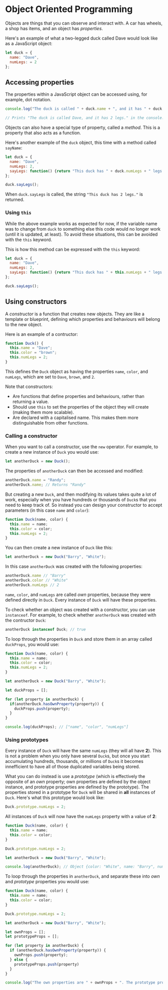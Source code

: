 # Object Oriented Programming

Objects are things that you can observe and interact with. A car has wheels, a shop has items, and an object has *properties*.

Here's an example of what a two-legged duck called Dave would look like as a JavaScript object:

```js
let duck = {
  name: "Dave",
  numLegs: = 2
};
```

## Accessing properties

The properties within a JavaScript object can be accessed using, for example, dot notation.

```js
console.log("The duck is called " + duck.name + ", and it has " + duck.numLegs + " legs.")

// Prints "The duck is called Dave, and it has 2 legs." in the console.
```

Objects can also have a special type of property, called a *method*. This is a property that also acts as a function.

Here's another example of the `duck` object, this time with a method called `sayName`:

```js
let duck = {
  name: "Dave",
  numLegs: 2,
  sayLegs: function() {return "This duck has " + duck.numLegs + " legs."}
};

duck.sayLegs();
```

When `duck.sayLegs` is called, the string `"This duck has 2 legs."` is returned.

### Using `this`

While the above example works as expected for now, if the variable name was to change from `duck` to something else this code would no longer work (until it is updated, at least). To avoid these situations, this can be avoided with the `this` keyword.

This is how this method can be expressed with the `this` keyword:

```js
let duck = {
  name: "Dave",
  numLegs: 2,
  sayLegs: function() {return "This duck has " + this.numLegs + " legs."}
};

duck.sayLegs();
```

## Using constructors

A *constructor* is a function that creates new objects. They are like a template or blueprint, defining which properties and behaviours will belong to the new object.

Here is an example of a contructor:

```js
function Duck() {
  this.name = "Dave";
  this.color = "brown";
  this.numLegs = 2;
}
```

This defines the `Duck` object as having the properties `name`, `color`, and `numLegs`, which are set to `Dave`, `brown`, and `2`.

Note that constructors:

- Are functions that define properties and behaviours, rather than returning a value.
- Should use `this` to set the properties of the object they will create (making them more scalable).
- Are declared with a capitalised name. This makes them more distinguishable from other functions.

### Calling a constructor

When you want to call a constructor, use the `new` operator. For example, to create a new instance of `Duck` you would use:

```js
let anotherDuck = new Duck();
```

The properties of `anotherDuck` can then be accessed and modified:

```js
anotherDuck.name = "Randy";
anotherDuck.name; // Returns "Randy"
```

But creating a new `Duck`, and then modifying its values takes quite a lot of work, especially when you have hundreds or thousands of `Duck`s that you need to keep track of. So instead you can design your constructor to accept parameters (in this case `name` and `color`):

```js
function Duck(name, color) {
  this.name = name;
  this.color = color;
  this.numLegs = 2;
}
```

You can then create a new instance of `Duck` like this:

```js
let anotherDuck = new Duck("Barry", "White");
```

In this case `anotherDuck` was created with the following properties:

```js
anotherDuck.name // "Barry"
anotherDuck.color // "White"
anotherDuck.numLegs // 2
```

`name`, `color`, and `numLegs` are called *own* properties, because they were defined directly in `Duck`. Every instance of `Duck` will have these properties.

To check whether an object was created with a constructor, you can use `instanceof`. For example, to check whether `anotherDuck` was created with the contructor `Duck`:

```js
anotherDuck instanceof Duck; // true
```

To loop through the properties in `Duck` and store them in an array called `duckProps`, you would use:

```js
function Duck(name, color) {
  this.name = name;
  this.color = color;
  this.numLegs = 2;
}

let anotherDuck = new Duck("Barry", "White");

let duckProps = [];

for (let property in anotherDuck) {
  if(anotherDuck.hasOwnProperty(property)) {
    duckProps.push(property);
  }
}

console.log(duckProps); // ["name", "color", "numLegs"]
```

### Using prototypes

Every instance of `Duck` will have the same `numLegs` (they will all have **2**). This is not a problem when you only have several `Duck`s, but once you start accumulating hundreds, thousands, or millions of `Duck`s it becomes innefficient to have all of those duplicated variables being stored.

What you can do instead is use a *prototype* (which is effectively the opposite of an *own* property; own properties are defined by the object instance, and prototype properties are defined by the prototype). The properties stored in a prototype for `Duck` will be shared in **all** instances of `Duck`. Here's what this prototype would look like:

```js
Duck.prototype.numLegs = 2;
```

All instances of `Duck` will now have the `numLegs` property with a value of **2**:

```js
function Duck(name, color) {
  this.name = name;
  this.color = color;
}

Duck.prototype.numLegs = 2;

let anotherDuck = new Duck("Barry", "White");

console.log(anotherDuck); // Object {color: "White", name: "Barry", numLegs: 2}
```

To loop through the properties in `anotherDuck`, and separate these into *own* and *prototype* properties you would use:

```js
function Duck(name, color) {
  this.name = name;
  this.color = color;
}

Duck.prototype.numLegs = 2;

let anotherDuck = new Duck("Barry", "White");

let ownProps = [];
let prototypeProps = [];

for (let property in anotherDuck) {
  if (anotherDuck.hasOwnProperty(property)) {
    ownProps.push(property);
  } else {
    prototypeProps.push(property)
  }
}

console.log("The own properties are " + ownProps + ". The prototype properties are " + prototypeProps + "."); // "The own properties are name,color. The prototype properties are numLegs."
```
